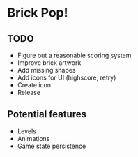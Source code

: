 # Brick Pop!
## TODO
- Figure out a reasonable scoring system
- Improve brick artwork
- Add missing shapes
- Add icons for UI (highscore, retry)
- Create icon
- Release

## Potential features
- Levels
- Animations
- Game state persistence
